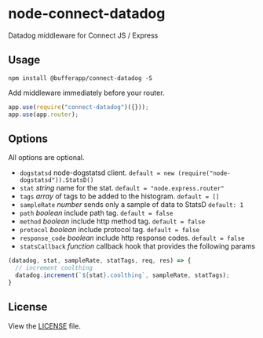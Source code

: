 # node-connect-datadog

Datadog middleware for Connect JS / Express


## Usage

```
npm install @bufferapp/connect-datadog -S
```

Add middleware immediately before your router.

```js
app.use(require("connect-datadog")({}));
app.use(app.router);
```

## Options

All options are optional.

* `dogstatsd` node-dogstatsd client. `default = new (require("node-dogstatsd")).StatsD()`
* `stat` *string* name for the stat. `default = "node.express.router"`
* `tags` *array* of tags to be added to the histogram. `default = []`
* `sampleRate` *number* sends only a sample of data to StatsD `default: 1`
* `path` *boolean* include path tag. `default = false`
* `method` *boolean* include http method tag. `default = false`
* `protocol` *boolean* include protocol tag. `default = false`
* `response_code` *boolean* include http response codes. `default = false`
* `statsCallback` *function* callback hook that provides the following params

```js
(datadog, stat, sampleRate, statTags, req, res) => {
  // increment coolthing
  datadog.increment(`${stat}.coolthing`, sampleRate, statTags);
}
```

## License

View the [LICENSE](https://github.com/AppPress/node-connect-datadog/blob/master/LICENSE) file.
